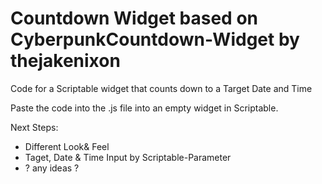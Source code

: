 # Countdown Widget based on CyberpunkCountdown-Widget by thejakenixon
Code for a Scriptable widget that counts down to a Target Date and Time

Paste the code into the .js file into an empty widget in Scriptable. 

Next Steps:
- Different Look& Feel
- Taget, Date & Time Input by Scriptable-Parameter
- ? any ideas ?

